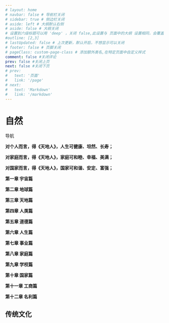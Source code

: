 ```yaml
---
# layout: home
# navbar: false # 导航栏关闭
# sidebar: true # 侧边栏关闭
# aside: left # 大纲默认右侧
# aside: false # 大纲关闭
# 设置到六级标题可以用 'deep' ，关闭 false,此设置与 页面中的大纲 设置相同，会覆盖！
#outline: [2,3]
# lastUpdated: false # 上次更新，默认开启，不想显示可以关闭
# footer: false # 页脚关闭
# pageClass: custom-page-class # 添加额外类名,在特定页面中自定义样式
comment: false #关闭评论
prev: false #关闭上页
next: false #关闭下页
# prev:
#   text: '页面'
#   link: '/page'
# next:
#   text: 'Markdown'
#   link: '/markdown'
---
```

# 自然

导航

**对个人而言，得《天地人》，人生可健康、坦然、长寿；**

**对家庭而言，得《天地人》，家庭可和睦、幸福、美满；**

**对国家而言，得《天地人》，国家可和谐、安定、富强；**

**第一章 宇宙篇**

**第二章 地球篇**

**第三章 天地篇**

**第四章 人类篇**

**第五章 道德篇**

**第六章 人生篇**

**第七章 事业篇**

**第八章 家庭篇**

**第九章 学校篇**

**第十章 国家篇**

**第十一章 工商篇**

**第十二章 名利篇**


## 传统文化
